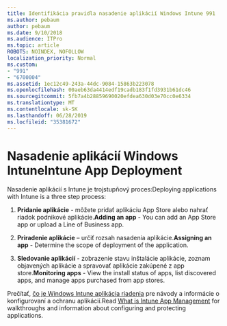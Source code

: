 ```yaml
---
title: Identifikácia pravidla nasadenie aplikácií Windows Intune 991
ms.author: pebaum
author: pebaum
ms.date: 9/10/2018
ms.audience: ITPro
ms.topic: article
ROBOTS: NOINDEX, NOFOLLOW
localization_priority: Normal
ms.custom:
- "991"
- "6700004"
ms.assetid: 1ec12c49-243a-44dc-9084-15863b223078
ms.openlocfilehash: 00aeb63da4414edf19cadb183f1fd3931b61dc46
ms.sourcegitcommit: 5fb7a4b28859690020efdea630d03e70cc0e6334
ms.translationtype: MT
ms.contentlocale: sk-SK
ms.lasthandoff: 06/28/2019
ms.locfileid: "35381672"
---
```

# <a name="intune-app-deployment"></a><span data-ttu-id="f2aec-102">Nasadenie aplikácií Windows Intune</span><span class="sxs-lookup"><span data-stu-id="f2aec-102">Intune App Deployment</span></span>

<span data-ttu-id="f2aec-103">Nasadenie aplikácií s Intune je trojstupňový proces:</span><span class="sxs-lookup"><span data-stu-id="f2aec-103">Deploying applications with Intune is a three step process:</span></span>
  
1. <span data-ttu-id="f2aec-104">**Pridanie aplikácie** - môžete pridať aplikáciu App Store alebo nahrať riadok podnikové aplikácie.</span><span class="sxs-lookup"><span data-stu-id="f2aec-104">**Adding an app** - You can add an App Store app or upload a Line of Business app.</span></span>

2. <span data-ttu-id="f2aec-105">**Priradenie aplikácie** – určiť rozsah nasadenia aplikácie.</span><span class="sxs-lookup"><span data-stu-id="f2aec-105">**Assigning an app** - Determine the scope of deployment of the application.</span></span>

3. <span data-ttu-id="f2aec-106">**Sledovanie aplikácií** - zobrazenie stavu inštalácie aplikácie, zoznam objavených aplikácie a spravovať aplikácie zakúpené z app store.</span><span class="sxs-lookup"><span data-stu-id="f2aec-106">**Monitoring apps** - View the install status of apps, list discovered apps, and manage apps purchased from app stores.</span></span>

<span data-ttu-id="f2aec-107">Prečítať, [čo je Windows Intune aplikácia riadenia](https://docs.microsoft.com/intune/app-management) pre návody a informácie o konfigurovaní a ochranu aplikácií.</span><span class="sxs-lookup"><span data-stu-id="f2aec-107">Read [What is Intune App Management](https://docs.microsoft.com/intune/app-management) for walkthroughs and information about configuring and protecting applications.</span></span>
  